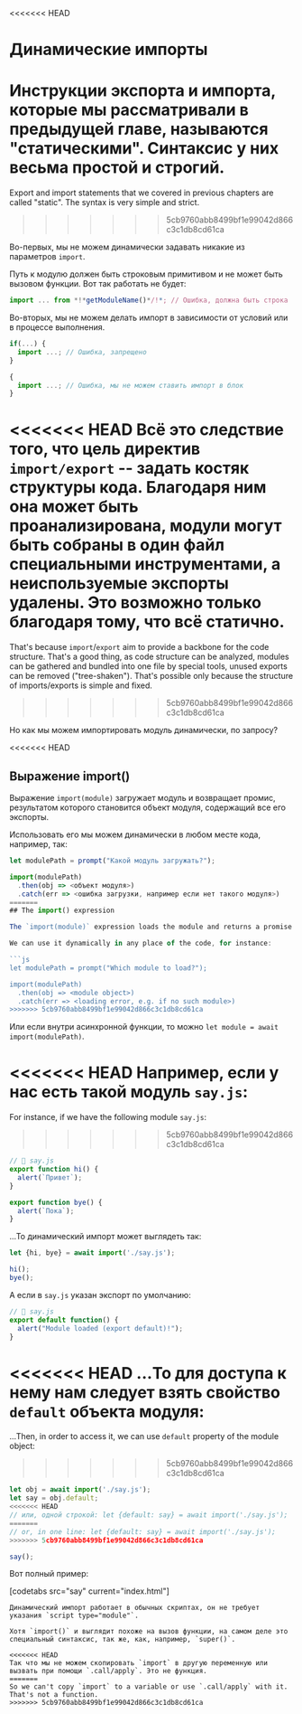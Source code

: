 
<<<<<<< HEAD
# Динамические импорты

Инструкции экспорта и импорта, которые мы рассматривали в предыдущей главе, называются "статическими". Синтаксис у них весьма простой и строгий.
=======
Export and import statements that we covered in previous chapters are called "static". The syntax is very simple and strict.
>>>>>>> 5cb9760abb8499bf1e99042d866c3c1db8cd61ca

Во-первых, мы не можем динамически задавать никакие из параметров `import`.

Путь к модулю должен быть строковым примитивом и не может быть вызовом функции. Вот так работать не будет:

```js
import ... from *!*getModuleName()*/!*; // Ошибка, должна быть строка
```

Во-вторых, мы не можем делать импорт в зависимости от условий или в процессе выполнения.

```js
if(...) {
  import ...; // Ошибка, запрещено
}

{
  import ...; // Ошибка, мы не можем ставить импорт в блок
}
```

<<<<<<< HEAD
Всё это следствие того, что цель директив `import/export` -- задать костяк структуры кода. Благодаря ним она может быть проанализирована, модули могут быть собраны в один файл специальными инструментами, а неиспользуемые экспорты удалены. Это возможно только благодаря тому, что всё статично.
=======
That's because `import`/`export` aim to provide a backbone for the code structure. That's a good thing, as code structure can be analyzed, modules can be gathered and bundled into one file by special tools, unused exports can be removed ("tree-shaken"). That's possible only because the structure of imports/exports is simple and fixed.
>>>>>>> 5cb9760abb8499bf1e99042d866c3c1db8cd61ca

Но как мы можем импортировать модуль динамически, по запросу?

<<<<<<< HEAD
## Выражение import()

Выражение `import(module)` загружает модуль и возвращает промис, результатом которого становится объект модуля, содержащий все его экспорты.

Использовать его мы можем динамически в любом месте кода, например, так:

```js
let modulePath = prompt("Какой модуль загружать?");

import(modulePath)
  .then(obj => <объект модуля>)
  .catch(err => <ошибка загрузки, например если нет такого модуля>)
=======
## The import() expression

The `import(module)` expression loads the module and returns a promise that resolves into a module object that contains all its exports. It can be called from any place in the code.

We can use it dynamically in any place of the code, for instance:

```js
let modulePath = prompt("Which module to load?");

import(modulePath)
  .then(obj => <module object>)
  .catch(err => <loading error, e.g. if no such module>)
>>>>>>> 5cb9760abb8499bf1e99042d866c3c1db8cd61ca
```

Или если внутри асинхронной функции, то можно `let module = await import(modulePath)`.

<<<<<<< HEAD
Например, если у нас есть такой модуль `say.js`:
=======
For instance, if we have the following module `say.js`:
>>>>>>> 5cb9760abb8499bf1e99042d866c3c1db8cd61ca

```js
// 📁 say.js
export function hi() {
  alert(`Привет`);
}

export function bye() {
  alert(`Пока`);
}
```

...То динамический импорт может выглядеть так:

```js
let {hi, bye} = await import('./say.js');

hi();
bye();
```

А если в `say.js` указан экспорт по умолчанию:

```js
// 📁 say.js
export default function() {
  alert("Module loaded (export default)!");
}
```

<<<<<<< HEAD
...То для доступа к нему нам следует взять свойство `default` объекта модуля:
=======
...Then, in order to access it, we can use `default` property of the module object:
>>>>>>> 5cb9760abb8499bf1e99042d866c3c1db8cd61ca

```js
let obj = await import('./say.js');
let say = obj.default;
<<<<<<< HEAD
// или, одной строкой: let {default: say} = await import('./say.js');
=======
// or, in one line: let {default: say} = await import('./say.js');
>>>>>>> 5cb9760abb8499bf1e99042d866c3c1db8cd61ca

say();
```

Вот полный пример:

[codetabs src="say" current="index.html"]

```smart
Динамический импорт работает в обычных скриптах, он не требует указания `script type="module"`.
```

```smart
Хотя `import()` и выглядит похоже на вызов функции, на самом деле это специальный синтаксис, так же, как, например, `super()`.

<<<<<<< HEAD
Так что мы не можем скопировать `import` в другую переменную или вызвать при помощи `.call/apply`. Это не функция.
=======
So we can't copy `import` to a variable or use `.call/apply` with it. That's not a function.
>>>>>>> 5cb9760abb8499bf1e99042d866c3c1db8cd61ca
```
